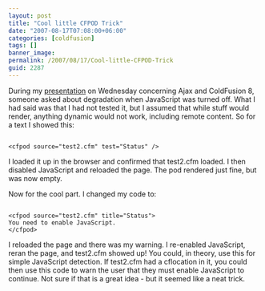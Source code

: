 ```yaml
---
layout: post
title: "Cool little CFPOD Trick"
date: "2007-08-17T07:08:00+06:00"
categories: [coldfusion]
tags: []
banner_image: 
permalink: /2007/08/17/Cool-little-CFPOD-Trick
guid: 2287
---
```


During my <a href="http://www.raymondcamden.com/index.cfm/2007/8/15/Ajax-Presentation-Recording-and-Files">presentation</a> on Wednesday concerning Ajax and ColdFusion 8, someone asked about degradation when JavaScript was turned off. What I had said was that I had not tested it, but I assumed that while stuff would render, anything dynamic would not work, including remote content. So for a text I showed this:

<code>
&lt;cfpod source="test2.cfm" test="Status" /&gt;
</code>

I loaded it up in the browser and confirmed that test2.cfm loaded. I then disabled JavaScript and reloaded the page. The pod rendered just fine, but was now empty. 

Now for the cool part. I changed my code to:

<code>
&lt;cfpod source="test2.cfm" title="Status"&gt;
You need to enable JavaScript.
&lt;/cfpod&gt;
</code>

I reloaded the page and there was my warning. I re-enabled JavaScript, reran the page, and test2.cfm showed up! You could, in theory, use this for simple JavaScript detection. If test2.cfm had a cflocation in it, you could then use this code to warn the user that they must enable JavaScript to continue. Not sure if that is a great idea - but it seemed like a neat trick.